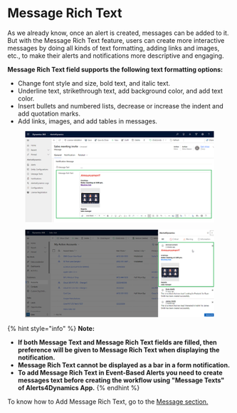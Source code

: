 # Message Rich Text

As we already know, once an alert is created, messages can be added to it. But with the Message Rich Text feature, users can create more interactive messages by doing all kinds of text formatting, adding links and images, etc., to make their alerts and notifications more descriptive and engaging.

**Message Rich Text field supports the following text formatting options:**&#x20;

* Change font style and size, bold text, and italic text.
* Underline text, strikethrough text, add background color, and add text color.
* Insert bullets and numbered lists, decrease or increase the indent and add quotation marks.&#x20;
* Add links, images, and add tables in messages.

<figure><img src="../../.gitbook/assets/message rich text.png" alt=""><figcaption></figcaption></figure>

<figure><img src="../../.gitbook/assets/Message Rich Text_2.png" alt=""><figcaption></figcaption></figure>

{% hint style="info" %}
**Note:**&#x20;

* **If both Message Text and Message Rich Text fields are filled, then preference will be given to Message Rich Text when displaying the notification.**
* **Message Rich Text cannot be displayed as a bar in a form notification.**
* **To add Message Rich Text in Event-Based Alerts you need to create messages text before creating the workflow using "Message Texts" of Alerts4Dynamics App.**&#x20;
{% endhint %}

To know how to Add Message Rich Text, go to the [Message section. ](https://docs.inogic.com/alerts4dynamics/configuration/messages)
